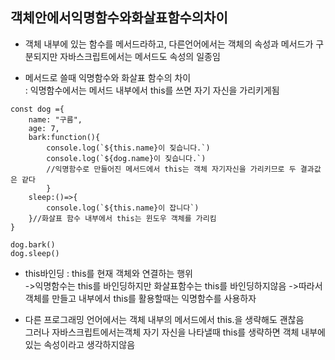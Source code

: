 <h2>객체안에서익명함수와화살표함수의차이</h2>

- 객체 내부에 있는 함수를 메서드라하고, 다른언어에서는 객체의 속성과 메서드가 구분되지만 자바스크립트에서는 메서드도 속성의 일종임

- 메서드로 쓸때 익명함수와 화살표 함수의 차이<br>
: 익명함수에서는 메서드 내부에서 this를 쓰면 자기 자신을 가리키게됨

```
const dog ={
    name: "구름",
    age: 7,
    bark:function(){
        console.log(`${this.name}이 짖습니다.`)
        console.log(`${dog.name}이 짖습니다.`)
        //익명함수로 만들어진 메서드에서 this는 객체 자기자신을 가리키므로 두 결과값은 같다
        }
    sleep:()=>{
        console.log(`${this.name}이 잡니다`)
    }//화살표 함수 내부에서 this는 윈도우 객체를 가리킴
}

dog.bark()
dog.sleep()
```
- this바인딩 : this를 현재 객체와 연결하는 행위<br>
  ->익명함수는 this를 바인딩하지만 화살표함수는 this를 바인딩하지않음
  ->따라서 객체를 만들고 내부에서 this를 활용할때는 익명함수를 사용하자
  
- 다른 프로그래밍 언어에서는 객체 내부의 메서드에서 this.을 생략해도 괜찮음<br>
  그러나 자바스크립트에서는객체 자기 자신을 나타낼때 this를 생략하면 객체 내부에 있는 속성이라고 생각하지않음
